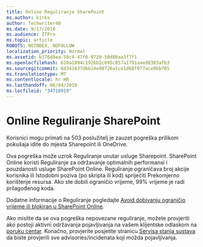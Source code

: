 ```yaml
---
title: Online Reguliranje SharePoint
ms.author: kirks
author: Techwriter40
ms.date: 9/17/2018
ms.audience: ITPro
ms.topic: article
ROBOTS: NOINDEX, NOFOLLOW
localization_priority: Normal
ms.assetid: b376d8ea-50c4-47f0-9720-50d80aa3f7f1
ms.openlocfilehash: 620a1094c1926b2c095c057a1791aaed8383afb3
ms.sourcegitcommit: 6d341637dbb14e90726a1ce1d68f077ace9bb765
ms.translationtype: MT
ms.contentlocale: hr-HR
ms.lasthandoff: 06/04/2019
ms.locfileid: "34716919"
---
```

# <a name="sharepoint-online-throttling"></a>Online Reguliranje SharePoint

<p><span style="mso-bidi-font-family: Calibri; mso-bidi-theme-font: minor-latin;">Korisnici mogu primati na 503 poslužitelj je zauzet pogreška prilikom pokušaja idite do mjesta Sharepoint ili OneDrive.</span></p> <p><span style="mso-bidi-font-family: Calibri; mso-bidi-theme-font: minor-latin;">Ova pogreška može uzrok Reguliranje unutar usluge Sharepoint. SharePoint Online koristi Reguliranje za održavanje optimalnih performansi i pouzdanosti usluge SharePoint Online. Reguliranje ograničava broj akcije korisnika ili Istodobni poziva (po skripta ili kod) spriječiti Prekomjerno korištenje resursa. Ako ste dobili ograničio vrijeme, 99% vrijeme je radi prilagođenog koda.</span></p> <p><span style="mso-bidi-font-family: Calibri; mso-bidi-theme-font: minor-latin;">Dodatne informacije o Reguliranje pogledajte <a href="https://docs.microsoft.com/en-us/sharepoint/dev/general-development/how-to-avoid-getting-throttled-or-blocked-in-sharepoint-online">Avoid dobivanju ograničio vrijeme ili blokiran u SharePoint Online</a>.</span></p> <p><span style="mso-bidi-font-family: Calibri; mso-bidi-theme-font: minor-latin;">Ako mislite da se ova pogreška nepovezane reguliranje, možete provjeriti ako postoji aktivni održavanja pojavljivanja na vašem klijentske odlaskom na <a href="https://portal.office.com/adminportal/home#/MessageCenter">poruku centar</a>. Konačno, provjerite posjetite stranicu <a href="https://portal.office.com/adminportal/home#/servicehealth">Servisa stanja sustava</a> da biste provjerili sve advisories/incidenata koji možda pojavljivanja.</span></p> <p>&nbsp;</p>


